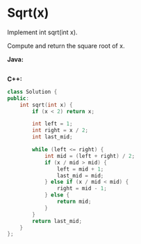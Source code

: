 # Sqrt(x)

Implement int sqrt(int x).

Compute and return the square root of x.

**Java:**
```java

```

**C++:**
```c++
class Solution {
public:
    int sqrt(int x) {
        if (x < 2) return x;

        int left = 1;
        int right = x / 2;
        int last_mid;

        while (left <= right) {
            int mid = (left + right) / 2;
            if (x / mid > mid) {
                left = mid + 1;
                last_mid = mid;
            } else if (x / mid < mid) {
                right = mid - 1;
            } else {
                return mid;
            }
        }
        return last_mid;
    }
};
```
